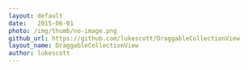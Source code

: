 ```yaml
---
layout: default
date:   2015-06-01
photo: /img/thumb/no-image.png
github_url: https://github.com/lukescott/DraggableCollectionView
layout_name: DraggableCollectionView
author: lukescott
---
```

